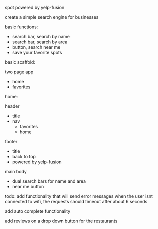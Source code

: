 spot powered by yelp-fusion 

create a simple search engine for businesses

basic functions:

- search bar, search by name
- search bar, search by area
- button, search near me
- save your favorite spots 

basic scaffold:

two page app

- home 
- favorites

home: 

header

- title
- nav
  -  favorites
  -  home

footer
- title 
- back to top 
- powered by yelp-fusion

main body 
- dual search bars for name and area 
- near me button

todo:
add functionality that will send error messages when the user isnt connected to wifi, the requests should timeout after about 6 seconds

add auto complete functionality

add reviews on a drop down button for the restaurants